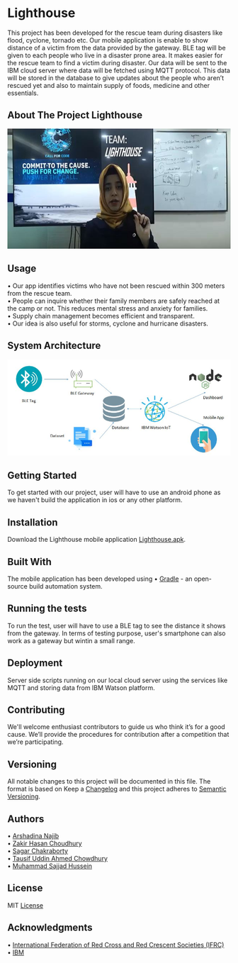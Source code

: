 # Lighthouse #

This project has been developed for the rescue team during disasters like flood, cyclone, tornado etc.  Our mobile application is enable to show distance of a victim from the data provided by the gateway.  BLE tag will be given to each people who live in a disaster prone area. It makes easier for the rescue team to find a victim during disaster. Our data will be sent to the IBM cloud server where data will be fetched using MQTT protocol. This data will be stored in the database to give updates about the people who aren’t rescued yet and also to maintain supply of foods, medicine and other essentials.

## About The Project Lighthouse ##
[![Watch the video](https://github.com/sajjad1124/lighthouse/blob/master/Preview.JPG)](https://www.youtube.com/watch?v=whsaPtHd9L4&feature=youtu.be)

## Usage ##
•	Our app identifies victims who have not been rescued within 300 meters from the rescue team.  
•	People can inquire whether their family members are safely reached at the camp or not. This reduces mental stress and anxiety for families.  
•	Supply chain management becomes efficient and transparent.  
•	Our idea is also useful for storms, cyclone and hurricane disasters.

## System Architecture ##
![alt text](https://github.com/sajjad1124/lighthouse/blob/master/System%20Architecture.JPG?raw=true "System Architecture")

## Getting Started ##

To get started with our project, user will have to use an android phone as we haven't build the application in ios or any other platform.

## Installation ##

Download the Lighthouse mobile application [Lighthouse.apk](https://github.com/sajjad1124/lighthouse/blob/master/Lighthouse.apk).

## Built With ##

The mobile application has been developed using
•	[Gradle](https://gradle.org/) - an open-source build automation system.  

## Running the tests ##
To run the test, user will have to use a BLE tag to see the distance it shows from the gateway. In terms of testing purpose, user's smartphone can also work as a gateway but wintin a small range.

## Deployment ##
Server side scripts running on our local cloud server using the services like MQTT and storing data from IBM Watson platform.

## Contributing ##
We'll welcome enthusiast contributors to guide us who think it’s for a good cause. We’ll provide the procedures for contribution after a competition that we’re participating.

## Versioning ##
All notable changes to this project will be documented in this file.  The format is based on Keep a [Changelog](https://github.com/sajjad1124/lighthouse/blob/master/Changelog) and this project adheres to [Semantic Versioning](https://semver.org/spec/v2.0.0.html).

## Authors ##
• [Arshadina Najib](https://www.linkedin.com/in/arshadinaumaranajib)  
• [Zakir Hasan Choudhury](https://www.linkedin.com/in/zakir-hasan-choudhury/)  
• [Sagar Chakraborty](https://www.linkedin.com/in/sagar-chakraborty-55155510a/)  
• [Tausif Uddin Ahmed Chowdhury](https://www.linkedin.com/in/tausifua)  
• [Muhammad Sajjad Hussein](https://www.linkedin.com/in/sajjad1124/)  

## License ##
MIT [License](https://github.com/sajjad1124/lighthouse/blob/master/LICENSE)

## Acknowledgments ##
•	[International Federation of Red Cross and Red Crescent Societies (IFRC)](https://media.ifrc.org/ifrc/)  
•	[IBM](https://www.ibm.com/bd-en)
